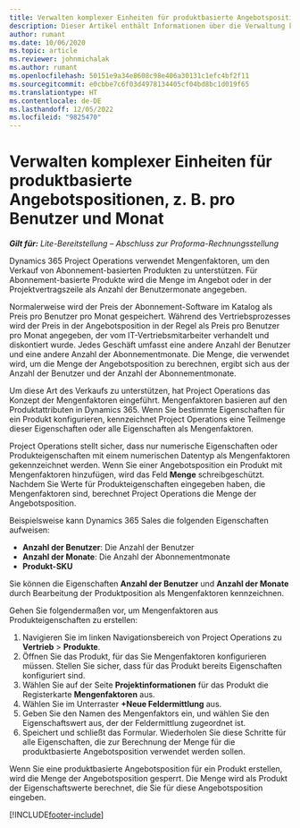 ```yaml
---
title: Verwalten komplexer Einheiten für produktbasierte Angebotspositionen, z. B. pro Benutzer und Monat
description: Dieser Artikel enthält Informationen über die Verwaltung komplexer Einheiten für produktbasierte Angebotszeilen.
author: rumant
ms.date: 10/06/2020
ms.topic: article
ms.reviewer: johnmichalak
ms.author: rumant
ms.openlocfilehash: 50151e9a34e8608c98e406a30131c1efc4bf2f11
ms.sourcegitcommit: e0cbbe7c6f03d4978134405cf04bd8bc1d019f65
ms.translationtype: HT
ms.contentlocale: de-DE
ms.lasthandoff: 12/05/2022
ms.locfileid: "9825470"
---
```

# <a name="managing-complex-units-such-as-per-user-per-month-for-product-based-quote-lines"></a>Verwalten komplexer Einheiten für produktbasierte Angebotspositionen, z. B. pro Benutzer und Monat

_**Gilt für:** Lite-Bereitstellung – Abschluss zur Proforma-Rechnungsstellung_

Dynamics 365 Project Operations verwendet Mengenfaktoren, um den Verkauf von Abonnement-basierten Produkten zu unterstützen. Für Abonnement-basierte Produkte wird die Menge im Angebot oder in der Projektvertragszeile als Anzahl der Benutzermonate angegeben.

Normalerweise wird der Preis der Abonnement-Software im Katalog als Preis pro Benutzer pro Monat gespeichert. Während des Vertriebsprozesses wird der Preis in der Angebotsposition in der Regel als Preis pro Benutzer pro Monat angegeben, der vom IT-Vertriebsmitarbeiter verhandelt und diskontiert wurde. Jedes Geschäft umfasst eine andere Anzahl der Benutzer und eine andere Anzahl der Abonnementmonate. Die Menge, die verwendet wird, um die Menge der Angebotsposition zu berechnen, ergibt sich aus der Anzahl der Benutzer und der Anzahl der Abonnementmonate.

Um diese Art des Verkaufs zu unterstützen, hat Project Operations das Konzept der Mengenfaktoren eingeführt. Mengenfaktoren basieren auf den Produktattributen in Dynamics 365. Wenn Sie bestimmte Eigenschaften für ein Produkt konfigurieren, kennzeichnet Project Operations eine Teilmenge dieser Eigenschaften oder alle Eigenschaften als Mengenfaktoren.

Project Operations stellt sicher, dass nur numerische Eigenschaften oder Produkteigenschaften mit einem numerischen Datentyp als Mengenfaktoren gekennzeichnet werden. Wenn Sie einer Angebotsposition ein Produkt mit Mengenfaktoren hinzufügen, wird das Feld **Menge** schreibgeschützt. Nachdem Sie Werte für Produkteigenschaften eingegeben haben, die Mengenfaktoren sind, berechnet Project Operations die Menge der Angebotsposition.

Beispielsweise kann Dynamics 365 Sales die folgenden Eigenschaften aufweisen:

- **Anzahl der Benutzer**: Die Anzahl der Benutzer
- **Anzahl der Monate**: Die Anzahl der Abonnementmonate
- **Produkt-SKU**

Sie können die Eigenschaften **Anzahl der Benutzer** und **Anzahl der Monate** durch Bearbeitung der Produktposition als Mengenfaktoren kennzeichnen.

Gehen Sie folgendermaßen vor, um Mengenfaktoren aus Produkteigenschaften zu erstellen:

1. Navigieren Sie im linken Navigationsbereich von Project Operations zu **Vertrieb** > **Produkte**.
2. Öffnen Sie das Produkt, für das Sie Mengenfaktoren konfigurieren müssen. Stellen Sie sicher, dass für das Produkt bereits Eigenschaften konfiguriert sind.
3. Wählen Sie auf der Seite **Projektinformationen** für das Produkt die Registerkarte **Mengenfaktoren** aus.
4. Wählen Sie im Unterraster **+Neue Feldermittlung** aus.
5. Geben Sie den Namen des Mengenfaktors ein, und wählen Sie den Eigenschaftswert aus, der der Feldermittlung zugeordnet ist.
6. Speichert und schließt das Formular. Wiederholen Sie diese Schritte für alle Eigenschaften, die zur Berechnung der Menge für die produktbasierte Angebotsposition verwendet werden sollen.

Wenn Sie eine produktbasierte Angebotsposition für ein Produkt erstellen, wird die Menge der Angebotsposition gesperrt. Die Menge wird als Produkt der Eigenschaftswerte berechnet, die Sie für diese Angebotsposition eingeben.


[!INCLUDE[footer-include](../../includes/footer-banner.md)]
